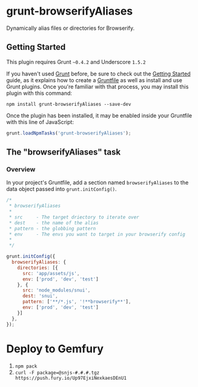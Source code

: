 # grunt-browserifyAliases

Dynamically alias files or directories for Browserify.

## Getting Started
This plugin requires Grunt `~0.4.2` and Underscore `1.5.2`

If you haven't used [Grunt](http://gruntjs.com/) before, be sure to check out the [Getting Started](http://gruntjs.com/getting-started) guide, as it explains how to create a [Gruntfile](http://gruntjs.com/sample-gruntfile) as well as install and use Grunt plugins. Once you're familiar with that process, you may install this plugin with this command:

```shell
npm install grunt-browserifyAliases --save-dev
```

Once the plugin has been installed, it may be enabled inside your Gruntfile with this line of JavaScript:

```js
grunt.loadNpmTasks('grunt-browserifyAliases');
```

## The "browserifyAliases" task

### Overview
In your project's Gruntfile, add a section named `browserifyAliases` to the data object passed into `grunt.initConfig()`.

```js
/*
 * browserifyAliases
 *
 * src     - The target driectory to iterate over
 * dest    - the name of the alias
 * pattern - the globbing pattern
 * env     - The envs you want to target in your browserify config
 *
 */

grunt.initConfig({
  browserifyAliases: {
    directories: [{
      src: 'app/assets/js',
      env: ['prod', 'dev', 'test']
    }, {
      src: 'node_modules/snui',
      dest: 'snui',
      pattern: ['**/*.js', '!**browserify**'],
      env: ['prod', 'dev', 'test']
    }]
  },
});
```


# Deploy to Gemfury

1. `npm pack`
2. `curl -F package=@snjs-#.#.#.tgz https://push.fury.io/Up97EjxiNexkaesDEnU1`

